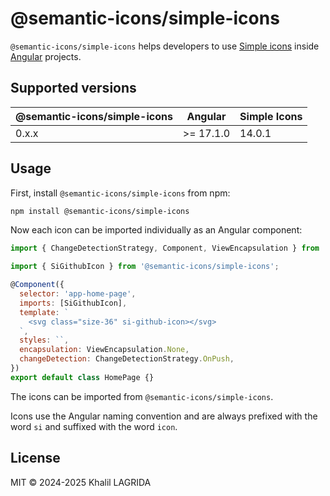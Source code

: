 # @semantic-icons/simple-icons

`@semantic-icons/simple-icons` helps developers to use [Simple icons](https://simpleicons.org/) inside [Angular](https://angular.dev) projects.

## Supported versions

| @semantic-icons/simple-icons | Angular   | Simple Icons |
| ---------------------------- | --------- | ------------ |
| 0.x.x                        | >= 17.1.0 | 14.0.1       |

## Usage

First, install `@semantic-icons/simple-icons` from npm:

```sh
npm install @semantic-icons/simple-icons
```

Now each icon can be imported individually as an Angular component:

```js
import { ChangeDetectionStrategy, Component, ViewEncapsulation } from '@angular/core';

import { SiGithubIcon } from '@semantic-icons/simple-icons';

@Component({
  selector: 'app-home-page',
  imports: [SiGithubIcon],
  template: `
    <svg class="size-36" si-github-icon></svg>
  `,
  styles: ``,
  encapsulation: ViewEncapsulation.None,
  changeDetection: ChangeDetectionStrategy.OnPush,
})
export default class HomePage {}
```

The icons can be imported from `@semantic-icons/simple-icons`.

Icons use the Angular naming convention and are always prefixed with the word `si` and suffixed with the word `icon`.

## License

MIT © 2024-2025 Khalil LAGRIDA
